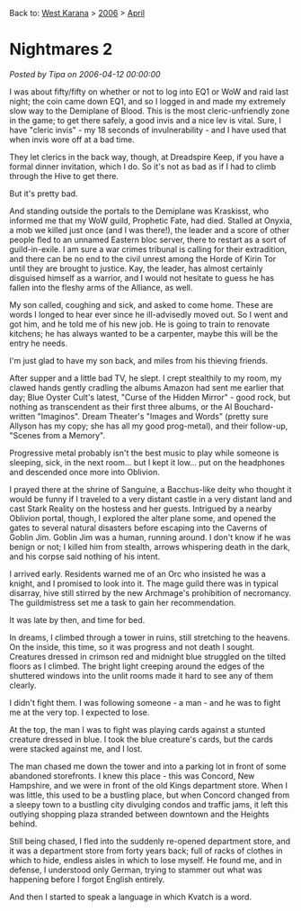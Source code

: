 Back to: [West Karana](/posts/westkarana.md) > [2006](/posts/2006/westkarana.md) > [April](./westkarana.md)
# Nightmares 2

*Posted by Tipa on 2006-04-12 00:00:00*

I was about fifty/fifty on whether or not to log into EQ1 or WoW and raid last night; the coin came down EQ1, and so I logged in and made my extremely slow way to the Demiplane of Blood. This is the most cleric-unfriendly zone in the game; to get there safely, a good invis and a nice lev is vital. Sure, I have "cleric invis" - my 18 seconds of invulnerability - and I have used that when invis wore off at a bad time.

They let clerics in the back way, though, at Dreadspire Keep, if you have a formal dinner invitation, which I do. So it's not as bad as if I had to climb through the Hive to get there.

But it's pretty bad.

And standing outside the portals to the Demiplane was Kraskisst, who informed me that my WoW guild, Prophetic Fate, had died. Stalled at Onyxia, a mob we killed just once (and I was there!), the leader and a score of other people fled to an unnamed Eastern bloc server, there to restart as a sort of guild-in-exile. I am sure a war crimes tribunal is calling for their extradition, and there can be no end to the civil unrest among the Horde of Kirin Tor until they are brought to justice. Kay, the leader, has almost certainly disguised himself as a warrior, and I would not hesitate to guess he has fallen into the fleshy arms of the Alliance, as well.

My son called, coughing and sick, and asked to come home. These are words I longed to hear ever since he ill-advisedly moved out. So I went and got him, and he told me of his new job. He is going to train to renovate kitchens; he has always wanted to be a carpenter, maybe this will be the entry he needs.

I'm just glad to have my son back, and miles from his thieving friends.

After supper and a little bad TV, he slept. I crept stealthily to my room, my clawed hands gently cradling the albums Amazon had sent me earlier that day; Blue Oyster Cult's latest, "Curse of the Hidden Mirror" - good rock, but nothing as transcendent as their first three albums, or the Al Bouchard-written "Imaginos". Dream Theater's "Images and Words" (pretty sure Allyson has my copy; she has all my good prog-metal), and their follow-up, "Scenes from a Memory".

Progressive metal probably isn't the best music to play while someone is sleeping, sick, in the next room... but I kept it low... put on the headphones and descended once more into Oblivion.

I prayed there at the shrine of Sanguine, a Bacchus-like deity who thought it would be funny if I traveled to a very distant castle in a very distant land and cast Stark Reality on the hostess and her guests. Intrigued by a nearby Oblivion portal, though, I explored the alter plane some, and opened the gates to several natural disasters before escaping into the Caverns of Goblin Jim. Goblin Jim was a human, running around. I don't know if he was benign or not; I killed him from stealth, arrows whispering death in the dark, and his corpse said nothing of his intent.

I arrived early. Residents warned me of an Orc who insisted he was a knight, and I promised to look into it. The mage guild there was in typical disarray, hive still stirred by the new Archmage's prohibition of necromancy. The guildmistress set me a task to gain her recommendation.

It was late by then, and time for bed.

In dreams, I climbed through a tower in ruins, still stretching to the heavens. On the inside, this time, so it was progress and not death I sought. Creatures dressed in crimson red and midnight blue struggled on the tilted floors as I climbed. The bright light creeping around the edges of the shuttered windows into the unlit rooms made it hard to see any of them clearly.

I didn't fight them. I was following someone - a man - and he was to fight me at the very top. I expected to lose.

At the top, the man I was to fight was playing cards against a stunted creature dressed in blue. I took the blue creature's cards, but the cards were stacked against me, and I lost.

The man chased me down the tower and into a parking lot in front of some abandoned storefronts. I knew this place - this was Concord, New Hampshire, and we were in front of the old Kings department store. When I was little, this used to be a bustling place, but when Concord changed from a sleepy town to a bustling city divulging condos and traffic jams, it left this outlying shopping plaza stranded between downtown and the Heights behind.

Still being chased, I fled into the suddenly re-opened department store, and it was a department store from forty years back; full of racks of clothes in which to hide, endless aisles in which to lose myself. He found me, and in defense, I understood only German, trying to stammer out what was happening before I forgot English entirely.

And then I started to speak a language in which Kvatch is a word.

